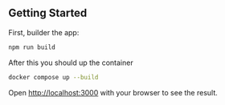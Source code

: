 ## Getting Started
First, builder the app:

```bash
npm run build
```

After this you should up the container

```bash
docker compose up --build
```

Open [http://localhost:3000](http://localhost:3000) with your browser to see the result.


